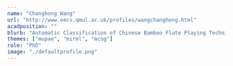 ```yaml
---
name: "Changhong Wang"
url: "http://www.eecs.qmul.ac.uk/profiles/wangchanghong.html"
acadposition: ""
blurb: "Automatic Classification of Chinese Bamboo Flute Playing Techniques"
themes: ["mupae", "mirml", "mcog"]
role: "PhD"
image: "./defaultprofile.png"
---
```

